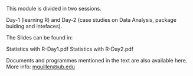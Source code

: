 This module is divided in two sessions. 

Day-1 (learning R) and Day-2 (case studies on Data Analysis, package buiding and intefaces).

The Slides can be found in: 

  Statistics with R-Day1.pdf
  Statistics with R-Day2.pdf

Documents and programmes mentioned in the text are also available here.
More info: mguillen@ub.edu
